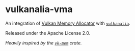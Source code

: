 # vulkanalia-vma

An integration of [Vulkan Memory Allocator](https://github.com/GPUOpen-LibrariesAndSDKs/VulkanMemoryAllocator) with [`vulkanalia`](https://github.com/KyleMayes/vulkanalia).

Released under the Apache License 2.0.

*Heavily inspired by the [`vk-mem`](https://github.com/gwihlidal/vk-mem-rs) crate.*
